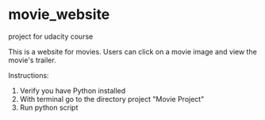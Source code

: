 # movie_website
project for udacity course

This is a website for movies. Users can click on a movie image and view the movie's trailer. 

Instructions: 
1. Verify you have Python installed
2. With terminal go to the directory project "Movie Project"
3. Run python script 
